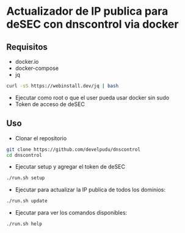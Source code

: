 # Actualizador de IP publica para deSEC con dnscontrol via docker
## Requisitos
* docker.io 
* docker-compose
* jq
```bash
curl -sS https://webinstall.dev/jq | bash
```
* Ejecutar como root o que el user pueda usar docker sin sudo
* Token de acceso de deSEC
## Uso
* Clonar el repositorio
```bash
git clone https://github.com/develpudu/dnscontrol
cd dnscontrol
```
* Ejecutar setup y agregar el token de deSEC
```bash
./run.sh setup
```
* Ejecutar para actualizar la IP publica de todos los dominios:
```bash
./run.sh update
```
* Ejecutar para ver los comandos disponibles:
```bash
./run.sh help
```

